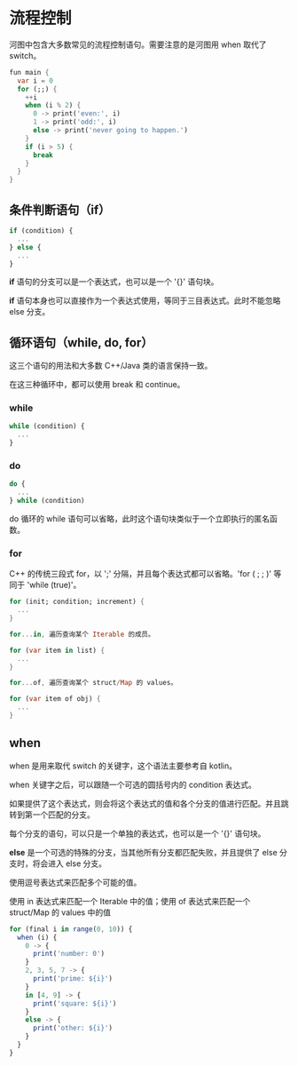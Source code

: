 # 流程控制

河图中包含大多数常见的流程控制语句。需要注意的是河图用 when 取代了 switch。

```dart
fun main {
  var i = 0
  for (;;) {
    ++i
    when (i % 2) {
      0 -> print('even:', i)
      1 -> print('odd:', i)
      else -> print('never going to happen.')
    }
    if (i > 5) {
      break
    }
  }
}
```

## 条件判断语句（if）

```javascript
if (condition) {
  ...
} else {
  ...
}
```

**if** 语句的分支可以是一个表达式，也可以是一个 '{}' 语句块。

**if** 语句本身也可以直接作为一个表达式使用，等同于三目表达式。此时不能忽略 else 分支。

## 循环语句（while, do, for）

这三个语句的用法和大多数 C++/Java 类的语言保持一致。

在这三种循环中，都可以使用 break 和 continue。

### while

```javascript
while (condition) {
  ...
}
```

### do

```javascript
do {
  ...
} while (condition)
```

do 循环的 while 语句可以省略，此时这个语句块类似于一个立即执行的匿名函数。

### for

C++ 的传统三段式 for，以 ';' 分隔，并且每个表达式都可以省略。'for ( ; ; )' 等同于 'while (true)'。

```dart
for (init; condition; increment) {
  ...
}

for...in, 遍历查询某个 Iterable 的成员。

for (var item in list) {
  ...
}

for...of, 遍历查询某个 struct/Map 的 values。

for (var item of obj) {
  ...
}
```

## when

when 是用来取代 switch 的关键字，这个语法主要参考自 kotlin。

when 关键字之后，可以跟随一个可选的圆括号内的 condition 表达式。

如果提供了这个表达式，则会将这个表达式的值和各个分支的值进行匹配。并且跳转到第一个匹配的分支。

每个分支的语句，可以只是一个单独的表达式，也可以是一个 '{}' 语句块。

**else** 是一个可选的特殊的分支，当其他所有分支都匹配失败，并且提供了 else 分支时，将会进入 else 分支。

使用逗号表达式来匹配多个可能的值。

使用 in 表达式来匹配一个 Iterable 中的值；使用 of 表达式来匹配一个 struct/Map 的 values 中的值

```javascript
for (final i in range(0, 10)) {
  when (i) {
    0 -> {
      print('number: 0')
    }
    2, 3, 5, 7 -> {
      print('prime: ${i}')
    }
    in [4, 9] -> {
      print('square: ${i}')
    }
    else -> {
      print('other: ${i}')
    }
  }
}
```
